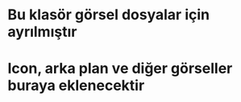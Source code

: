 # Bu klasör görsel dosyalar için ayrılmıştır
# Icon, arka plan ve diğer görseller buraya eklenecektir
